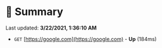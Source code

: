 # 📖 Summary
Last updated: **3/22/2021, 1:36:10 AM**

- `GET` [https://google.com](https://google.com) - **Up** (184ms)
